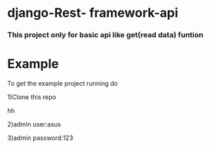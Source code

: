 # django-Rest- framework-api
<h3>This project only for basic api like get(read data) funtion</h3>

# Example
<p>To get the example project running do</p>
<p>1)Clone this repo</p>
hh
<p>2)admin user:asus</p>
<p>3)admin password:123</p>
